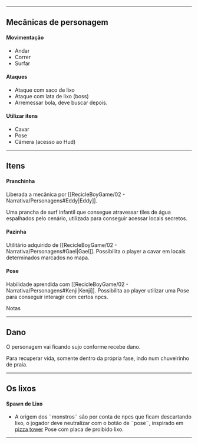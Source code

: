 
---
## Mecânicas de personagem

#### Movimentação
- Andar 
- Correr
- Surfar

#### Ataques
- Ataque com saco de lixo
- Ataque com lata de lixo (boss)
- Arremessar bola, deve buscar depois.

#### Utilizar itens
- Cavar
- Pose
- Câmera (acesso ao Hud)


---
## Itens
#### Pranchinha
Liberada a mecânica por [[RecicleBoyGame/02 - Narrativa/Personagens#Eddy|Eddy]].

Uma prancha de surf infantil que consegue atravessar tiles de água espalhados pelo cenário, utilizada para conseguir acessar locais secretos. 

#### Pazinha
Utilitário adquirido de [[RecicleBoyGame/02 - Narrativa/Personagens#Gael|Gael]].
Possibilita o player a cavar em locais determinados marcados no mapa.

#### Pose
Habilidade aprendida com [[RecicleBoyGame/02 - Narrativa/Personagens#Kenji|Kenji]].
Possibilita ao player utilizar uma Pose para conseguir interagir com certos npcs.

Notas


---
## Dano
O personagem vai ficando sujo conforme recebe dano.

Para recuperar vida, somente dentro da própria fase, indo num chuveirinho de praia.


---

## Os lixos

#### Spawn de Lixo
- A origem dos ¨monstros¨ são por conta de npcs que ficam descartando lixo, o jogador deve neutralizar com o botão de ¨pose¨, inspirado em [pizza tower](https://www.youtube.com/watch?v=1tUpA4edMoI) 
Pose com placa de proibido lixo.


---

